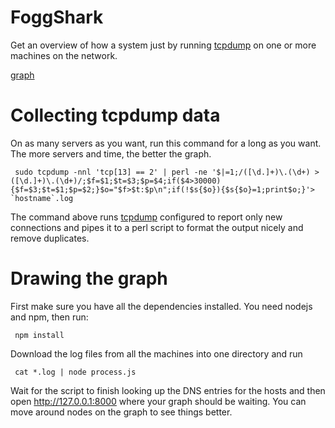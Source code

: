 FoggShark
===

Get an overview of how a system just by running [tcpdump](http://www.tcpdump.org) on one or more machines on the network.

[graph](graph.png)


Collecting tcpdump data
===

On as many servers as you want, run this command for a long as you want. The more servers and time, the better the graph.

     sudo tcpdump -nnl 'tcp[13] == 2' | perl -ne '$|=1;/([\d.]+)\.(\d+) > ([\d.]+)\.(\d+)/;$f=$1;$t=$3;$p=$4;if($4>30000){$f=$3;$t=$1;$p=$2;}$o="$f>$t:$p\n";if(!$s{$o}){$s{$o}=1;print$o;}'> `hostname`.log

The command above runs [tcpdump](http://www.tcpdump.org) configured to report only new connections and pipes it to a perl script to format the output nicely and remove duplicates.

Drawing the graph
===

First make sure you have all the dependencies installed. You need nodejs and npm, then run:

     npm install

Download the log files from all the machines into one directory and run

     cat *.log | node process.js

Wait for the script to finish looking up the DNS entries for the hosts and then open http://127.0.0.1:8000 where your graph should be waiting. You can move around nodes on the graph to see things better.
